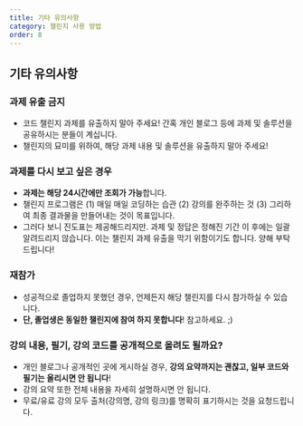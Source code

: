 ```yaml
---
title: 기타 유의사항
category: 챌린지 사용 방법
order: 8
---
```


## 기타 유의사항

### 과제 유출 금지

- 코드 챌린지 과제를 유출하지 말아 주세요! 간혹 개인 블로그 등에 과제 및 솔루션을 공유하시는 분들이 계십니다.
- 챌린지의 묘미를 위하여, 해당 과제 내용 및 솔루션을 유출하지 말아 주세요!

### 과제를 다시 보고 싶은 경우

- **과제는 해당 24시간에만 조회가 가능**합니다.
- 챌린지 프로그램은 (1) 매일 매일 코딩하는 습관 (2) 강의를 완주하는 것 (3) 그리하여 최종 결과물을 만들어내는 것이 목표입니다.
- 그러다 보니 진도표는 제공해드리지만. 과제 및 정답은 정해진 기간 이 후에는 일괄 알려드리지 않습니다. 이는 챌린지 과제 유출을 막기 위함이기도 합니다. 양해 부탁드립니다!

### 재참가

- 성공적으로 졸업하지 못했던 경우, 언제든지 해당 챌린지를 다시 참가하실 수 있습니다.
- **단, 졸업생은 동일한 챌린지에 참여 하지 못합니다**! 참고하세요. ;)

### 강의 내용, 필기, 강의 코드를 공개적으로 올려도 될까요?

- 개인 블로그나 공개적인 곳에 게시하실 경우, **강의 요약까지는 괜찮고, 일부 코드와 필기는 올리시면 안 됩니다**!
- 강의 요약 또한 전체 내용을 자세히 설명하시면 안 됩니다.
- 무료/유료 강의 모두 출처(강의명, 강의 링크)를 명확히 표기하시는 것을 요청드립니다.
